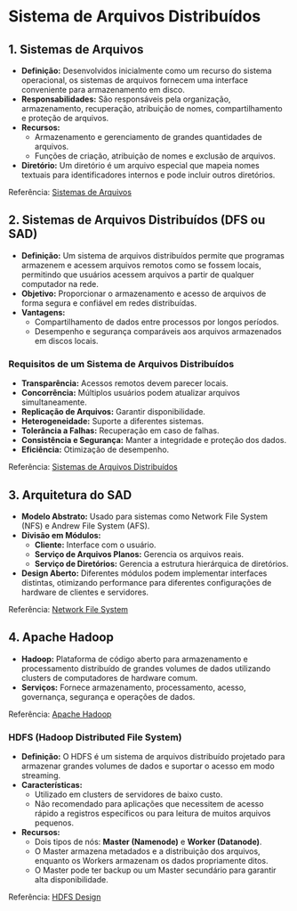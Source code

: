 # Sistema de Arquivos Distribuídos

## 1. Sistemas de Arquivos

- **Definição:** Desenvolvidos inicialmente como um recurso do sistema operacional, os sistemas de arquivos fornecem uma interface conveniente para armazenamento em disco.
- **Responsabilidades:** São responsáveis pela organização, armazenamento, recuperação, atribuição de nomes, compartilhamento e proteção de arquivos.
- **Recursos:**
  - Armazenamento e gerenciamento de grandes quantidades de arquivos.
  - Funções de criação, atribuição de nomes e exclusão de arquivos.
- **Diretório:** Um diretório é um arquivo especial que mapeia nomes textuais para identificadores internos e pode incluir outros diretórios.

Referência: [Sistemas de Arquivos](https://homepages.dcc.ufmg.br/~fsantos/ECO036/seminarios/sistemas_arquivos_distribuidos.pdf)

## 2. Sistemas de Arquivos Distribuídos (DFS ou SAD)

- **Definição:** Um sistema de arquivos distribuídos permite que programas armazenem e acessem arquivos remotos como se fossem locais, permitindo que usuários acessem arquivos a partir de qualquer computador na rede.
- **Objetivo:** Proporcionar o armazenamento e acesso de arquivos de forma segura e confiável em redes distribuídas.
- **Vantagens:** 
  - Compartilhamento de dados entre processos por longos períodos.
  - Desempenho e segurança comparáveis aos arquivos armazenados em discos locais.

### Requisitos de um Sistema de Arquivos Distribuídos
- **Transparência:** Acessos remotos devem parecer locais.
- **Concorrência:** Múltiplos usuários podem atualizar arquivos simultaneamente.
- **Replicação de Arquivos:** Garantir disponibilidade.
- **Heterogeneidade:** Suporte a diferentes sistemas.
- **Tolerância a Falhas:** Recuperação em caso de falhas.
- **Consistência e Segurança:** Manter a integridade e proteção dos dados.
- **Eficiência:** Otimização de desempenho.

Referência: [Sistemas de Arquivos Distribuídos](https://homepages.dcc.ufmg.br/~fsantos/ECO036/seminarios/sistemas_arquivos_distribuidos.pdf)

## 3. Arquitetura do SAD

- **Modelo Abstrato:** Usado para sistemas como Network File System (NFS) e Andrew File System (AFS).
- **Divisão em Módulos:**
  - **Cliente:** Interface com o usuário.
  - **Serviço de Arquivos Planos:** Gerencia os arquivos reais.
  - **Serviço de Diretórios:** Gerencia a estrutura hierárquica de diretórios.
- **Design Aberto:** Diferentes módulos podem implementar interfaces distintas, otimizando performance para diferentes configurações de hardware de clientes e servidores.

Referência: [Network File System](https://pt.wikipedia.org/wiki/Network_File_System)

## 4. Apache Hadoop

- **Hadoop:** Plataforma de código aberto para armazenamento e processamento distribuído de grandes volumes de dados utilizando clusters de computadores de hardware comum.
- **Serviços:** Fornece armazenamento, processamento, acesso, governança, segurança e operações de dados.

Referência: [Apache Hadoop](https://hadoop.apache.org/)

### HDFS (Hadoop Distributed File System)

- **Definição:** O HDFS é um sistema de arquivos distribuído projetado para armazenar grandes volumes de dados e suportar o acesso em modo streaming.
- **Características:**
  - Utilizado em clusters de servidores de baixo custo.
  - Não recomendado para aplicações que necessitem de acesso rápido a registros específicos ou para leitura de muitos arquivos pequenos.
- **Recursos:**
  - Dois tipos de nós: **Master (Namenode)** e **Worker (Datanode)**.
  - O Master armazena metadados e a distribuição dos arquivos, enquanto os Workers armazenam os dados propriamente ditos.
  - O Master pode ter backup ou um Master secundário para garantir alta disponibilidade.

Referência: [HDFS Design](https://hadoop.apache.org/docs/r1.2.1/hdfs_design.html)
